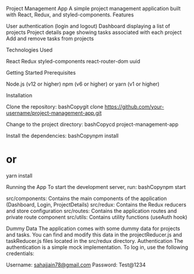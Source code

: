 Project Management App
A simple project management application built with React, Redux, and styled-components.
Features

User authentication (login and logout)
Dashboard displaying a list of projects
Project details page showing tasks associated with each project
Add and remove tasks from projects

Technologies Used

React
Redux
styled-components
react-router-dom
uuid

Getting Started
Prerequisites

Node.js (v12 or higher)
npm (v6 or higher) or yarn (v1 or higher)

Installation

Clone the repository:
bashCopygit clone https://github.com/your-username/project-management-app.git

Change to the project directory:
bashCopycd project-management-app

Install the dependencies:
bashCopynpm install
# or
yarn install


Running the App
To start the development server, run:
bashCopynpm start


src/components: Contains the main components of the application (Dashboard, Login, ProjectDetails)
src/redux: Contains the Redux reducers and store configuration
src/routes: Contains the application routes and private route component
src/utils: Contains utility functions (useAuth hook)

Dummy Data
The application comes with some dummy data for projects and tasks. You can find and modify this data in the projectReducer.js and taskReducer.js files located in the src/redux directory.
Authentication
The authentication is a simple mock implementation. To log in, use the following credentials:

Username: sahajjain78@gmail.com
Password: Test@1234

